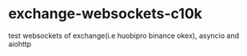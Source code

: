 # exchange-websockets-c10k
test websockets of exchange(i.e    huobipro  binance  okex),     asyncio and aiohttp
